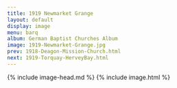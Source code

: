 ```yaml
---
title: 1919 Newmarket Grange
layout: default
display: image
menu: barq
album: German Baptist Churches Album
image: 1919-Newmarket-Grange.jpg
prev: 1918-Deagon-Mission-Church.html
next: 1919-Torquay-HerveyBay.html
---
```

{% include image-head.md %}
{% include image.html %}